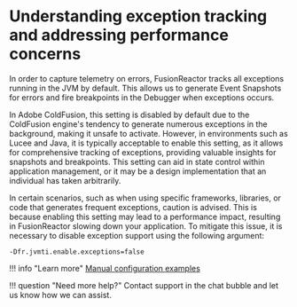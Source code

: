 
# Understanding exception tracking and addressing performance concerns

In order to capture telemetry on errors, FusionReactor tracks all exceptions running in the JVM by default. This allows us to generate Event Snapshots for errors and fire breakpoints in the Debugger when exceptions occurs.

In Adobe ColdFusion, this setting is disabled by default due to the ColdFusion engine's tendency to generate numerous exceptions in the background, making it unsafe to activate. However, in environments such as Lucee and Java, it is typically acceptable to enable this setting, as it allows for comprehensive tracking of exceptions, providing valuable insights for snapshots and breakpoints. This setting can aid in state control within application management, or it may be a design implementation that an individual has taken arbitrarily. 

In certain scenarios, such as when using specific frameworks, libraries, or code that generates frequent exceptions, caution is advised. This is because enabling this setting may lead to a performance impact, resulting in FusionReactor slowing down your application. To mitigate this issue, it is necessary to disable exception support using the following argument: 

`-Dfr.jvmti.enable.exceptions=false`


!!! info "Learn more"
    [Manual configuration examples](/Installation/Manual/Manual-Configuration-Examples/)

!!! question "Need more help?"
    Contact support in the chat bubble and let us know how we can assist.



